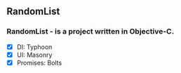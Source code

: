 
## RandomList

### RandomList - is a project written in Objective-C. 

- [x] DI: Typhoon
- [x] UI: Masonry
- [x] Promises: Bolts
